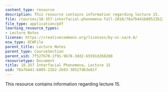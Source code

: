 ```yaml
---
content_type: resource
description: This resource contains information regarding lecture 15.
file: /courses/18-357-interfacial-phenomena-fall-2010/78a7b441b80522b22b9330527db3e81f_MIT18_357F10_Lecture15.pdf
file_type: application/pdf
learning_resource_types:
- Lecture Notes
license: https://creativecommons.org/licenses/by-nc-sa/4.0/
ocw_type: OCWFile
parent_title: Lecture Notes
parent_type: CourseSection
parent_uid: 7f527b70-1f91-9b78-3dd2-65591d268288
resourcetype: Document
title: 18.357 Interfacial Phenomena, Lecture 15
uid: 78a7b441-b805-22b2-2b93-30527db3e81f
---
```

This resource contains information regarding lecture 15.